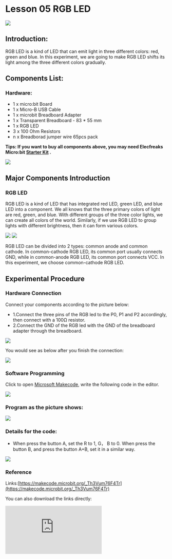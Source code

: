 # Lesson 05 RGB LED

 ![](./images/mEAx3Tx.jpg)

## Introduction:

RGB LED is a kind of LED that can emit light in three different colors: red, green and blue. In this experiment, we are going to make RGB LED  shifts its light among the three different colors gradually.

## Components List:

### Hardware:
- 1 x micro:bit Board
- 1 x Micro-B USB Cable
- 1 x microbit Breadboard Adapter
- 1 x Transparent Breadboard - 83 * 55 mm
- 1 x RGB LED
- 3 x 100 Ohm Resistors
- n x Breadborad jumper wire 65pcs pack

**Tips: If you want to buy all components above, you may need Elecfreaks Micro:bit [Starter Kit](https://shop.elecfreaks.com/products/elecfreaks-micro-bit-starter-kit?_pos=2&_sid=fc5b895f2&_ss=r) .**

![](./images/W4tseua.jpg)

## Major Components Introduction

### RGB LED

RGB LED is a kind of LED that has integrated red LED, green LED, and blue LED into a component. We all knows that the three primary colors of light are red, green, and blue. With different groups of the three color lights, we can create all colors of the world. Similarly, if we use RGB LED to group lights with different brightness, then it can form various colors.

![](./images/9VLb4LB.jpg)
![](./images/kaoHHJ2.jpg)

RGB LED can be divided into 2 types: common anode and common cathode. In common-cathode RGB LED, its common port usually connects GND, while in common-anode RGB LED, its common port connects VCC. In this experiment, we choose common-cathode RGB LED.

## Experimental Procedure

### Hardware Connection

Connect your components according to the picture below:

- 1.Connect the three pins of the RGB led to the P0, P1 and P2 accordingly, then connect with a 100Ω resistor.
- 2.Connect the GND of the RGB led with the GND of the breadboard adapter through the breadboard.

![](./images/krrGHBs.jpg)

You would see as  below after you finish the connection:

![](./images/DkfsnTs.jpg)

### Software Programming

Click to open [Microsoft Makecode](https://makecode.microbit.org/), write the following code in the editor.

![](./images/JHZUvh2.png)

### Program as the picture shows:

![](./images/iPoWv7j.png)

### Details for the code:
- When press the button A, set the R to 1, G， B to 0. When press the button B, and press the button A+B, set it in a similar way.

![](./images/mjt36BA.png)

### Reference
Links:[https://makecode.microbit.org/_Th3Vum76F4Tr](https://makecode.microbit.org/_Th3Vum76F4Tr)

You can also download the links directly:

<div
    style={{
        position: 'relative',
        paddingBottom: '60%',
        overflow: 'hidden',
    }}
>
    <iframe
        src="https://makecode.microbit.org/_Th3Vum76F4Tr"
        frameborder="0"
        sandbox="allow-popups allow-forms allow-scripts allow-same-origin"
        style={{
            position: 'absolute',
            width: '100%',
            height: '100%',
        }}
    />
</div>

## Result

Press button A, LED turns red.
Press button B, LED turns green.
Press button A+B, LED turns blue.

![](./images/fDTbmRK.gif)


## Exploration

If we want to use RGB LED to emit cyan light, magenta light, yellow light, then how to design circuit and program?

## FAQ
